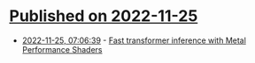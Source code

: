 # [Published on 2022-11-25](index.md)

* [2022-11-25, 07:06:39](https://lobste.rs/s/tn1tgx/fast_transformer_inference_with_metal) - [Fast transformer inference with Metal Performance Shaders](https://explosion.ai/blog/metal-performance-shaders)
